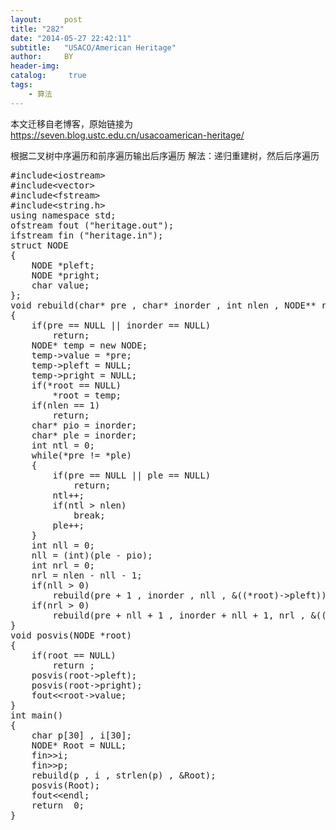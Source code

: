 ```yaml
---
layout:     post
title: "282"
date: "2014-05-27 22:42:11"
subtitle:   "USACO/American Heritage"
author:     BY
header-img:
catalog: 	 true
tags:
    - 算法
---
```


本文迁移自老博客，原始链接为 <https://seven.blog.ustc.edu.cn/usacoamerican-heritage/>

根据二叉树中序遍历和前序遍历输出后序遍历
解法：递归重建树，然后后序遍历
<pre class = "brush:[cpp]">
#include&lt;iostream&gt;
#include&lt;vector&gt;
#include&lt;fstream&gt;
#include&lt;string.h&gt;
using namespace std;
ofstream fout ("heritage.out");
ifstream fin ("heritage.in");
struct NODE
{
    NODE *pleft;
    NODE *pright;
    char value;
};
void rebuild(char* pre , char* inorder , int nlen , NODE** root)
{
    if(pre == NULL || inorder == NULL)
        return;
    NODE* temp = new NODE;
    temp->value = *pre;
    temp->pleft = NULL;
    temp->pright = NULL;
    if(*root == NULL)
        *root = temp;
    if(nlen == 1)
        return;
    char* pio = inorder;
    char* ple = inorder;
    int ntl = 0;
    while(*pre != *ple)
    {
        if(pre == NULL || ple == NULL)
            return;
        ntl++;
        if(ntl > nlen)
            break;
        ple++;
    }
    int nll = 0;
    nll = (int)(ple - pio);
    int nrl = 0;
    nrl = nlen - nll - 1;
    if(nll > 0)
        rebuild(pre + 1 , inorder , nll , &((*root)->pleft));
    if(nrl > 0)
        rebuild(pre + nll + 1 , inorder + nll + 1, nrl , &((*root)->pright));
}
void posvis(NODE *root)
{
    if(root == NULL)
        return ;
    posvis(root->pleft);
    posvis(root->pright);
    fout&lt;&lt;root->value;
}
int main()
{
    char p[30] , i[30];
    NODE* Root = NULL;
    fin&gt;&gt;i;
    fin&gt;&gt;p;
    rebuild(p , i , strlen(p) , &Root);
    posvis(Root);
    fout&lt;&lt;endl;
    return  0;
}
</pre>
